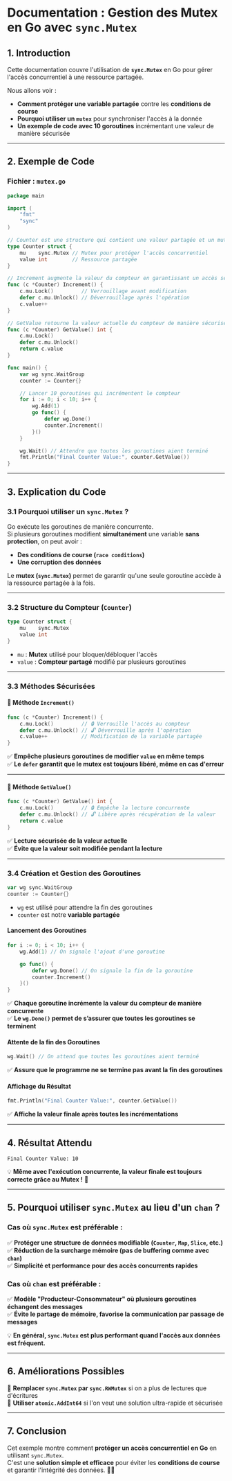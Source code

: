 # **Documentation : Gestion des Mutex en Go avec `sync.Mutex`**

## **1. Introduction**

Cette documentation couvre l'utilisation de **`sync.Mutex`** en Go pour gérer l'accès concurrentiel à une ressource partagée.

Nous allons voir :

- **Comment protéger une variable partagée** contre les **conditions de course**
- **Pourquoi utiliser un `mutex`** pour synchroniser l'accès à la donnée
- **Un exemple de code avec 10 goroutines** incrémentant une valeur de manière sécurisée

---

## **2. Exemple de Code**

### **Fichier : `mutex.go`**

```go
package main

import (
	"fmt"
	"sync"
)

// Counter est une structure qui contient une valeur partagée et un mutex
type Counter struct {
	mu    sync.Mutex // Mutex pour protéger l'accès concurrentiel
	value int        // Ressource partagée
}

// Increment augmente la valeur du compteur en garantissant un accès sécurisé
func (c *Counter) Increment() {
	c.mu.Lock()         // Verrouillage avant modification
	defer c.mu.Unlock() // Déverrouillage après l'opération
	c.value++
}

// GetValue retourne la valeur actuelle du compteur de manière sécurisée
func (c *Counter) GetValue() int {
	c.mu.Lock()
	defer c.mu.Unlock()
	return c.value
}

func main() {
	var wg sync.WaitGroup
	counter := Counter{}

	// Lancer 10 goroutines qui incrémentent le compteur
	for i := 0; i < 10; i++ {
		wg.Add(1)
		go func() {
			defer wg.Done()
			counter.Increment()
		}()
	}

	wg.Wait() // Attendre que toutes les goroutines aient terminé
	fmt.Println("Final Counter Value:", counter.GetValue())
}
```

---

## **3. Explication du Code**

### **3.1 Pourquoi utiliser un `sync.Mutex` ?**

Go exécute les goroutines de manière concurrente.  
Si plusieurs goroutines modifient **simultanément** une variable **sans protection**, on peut avoir :

- **Des conditions de course (`race conditions`)**
- **Une corruption des données**

Le **mutex (`sync.Mutex`)** permet de garantir qu'une seule goroutine accède à la ressource partagée à la fois.

---

### **3.2 Structure du Compteur (`Counter`)**

```go
type Counter struct {
	mu    sync.Mutex
	value int
}
```

- `mu` : **Mutex** utilisé pour bloquer/débloquer l'accès
- `value` : **Compteur partagé** modifié par plusieurs goroutines

---

### **3.3 Méthodes Sécurisées**

#### 🔹 **Méthode `Increment()`**

```go
func (c *Counter) Increment() {
	c.mu.Lock()         // 🔒 Verrouille l'accès au compteur
	defer c.mu.Unlock() // 🔓 Déverrouille après l'opération
	c.value++           // Modification de la variable partagée
}
```

✅ **Empêche plusieurs goroutines de modifier `value` en même temps**  
✅ **Le `defer` garantit que le mutex est toujours libéré, même en cas d'erreur**

---

#### 🔹 **Méthode `GetValue()`**

```go
func (c *Counter) GetValue() int {
	c.mu.Lock()         // 🔒 Empêche la lecture concurrente
	defer c.mu.Unlock() // 🔓 Libère après récupération de la valeur
	return c.value
}
```

✅ **Lecture sécurisée de la valeur actuelle**  
✅ **Évite que la valeur soit modifiée pendant la lecture**

---

### **3.4 Création et Gestion des Goroutines**

```go
var wg sync.WaitGroup
counter := Counter{}
```

- `wg` est utilisé pour attendre la fin des goroutines
- `counter` est notre **variable partagée**

#### **Lancement des Goroutines**

```go
for i := 0; i < 10; i++ {
	wg.Add(1) // On signale l'ajout d'une goroutine

	go func() {
		defer wg.Done() // On signale la fin de la goroutine
		counter.Increment()
	}()
}
```

✅ **Chaque goroutine incrémente la valeur du compteur de manière concurrente**  
✅ **Le `wg.Done()` permet de s’assurer que toutes les goroutines se terminent**

#### **Attente de la fin des Goroutines**

```go
wg.Wait() // On attend que toutes les goroutines aient terminé
```

✅ **Assure que le programme ne se termine pas avant la fin des goroutines**

#### **Affichage du Résultat**

```go
fmt.Println("Final Counter Value:", counter.GetValue())
```

✅ **Affiche la valeur finale après toutes les incrémentations**

---

## **4. Résultat Attendu**

```
Final Counter Value: 10
```

💡 **Même avec l'exécution concurrente, la valeur finale est toujours correcte grâce au Mutex !** 🚀

---

## **5. Pourquoi utiliser `sync.Mutex` au lieu d'un `chan` ?**

### **Cas où `sync.Mutex` est préférable :**

✅ **Protéger une structure de données modifiable (`Counter`, `Map`, `Slice`, etc.)**  
✅ **Réduction de la surcharge mémoire (pas de buffering comme avec `chan`)**  
✅ **Simplicité et performance pour des accès concurrents rapides**

### **Cas où `chan` est préférable :**

✅ **Modèle "Producteur-Consommateur" où plusieurs goroutines échangent des messages**  
✅ **Évite le partage de mémoire, favorise la communication par passage de messages**

💡 **En général, `sync.Mutex` est plus performant quand l'accès aux données est fréquent.**

---

## **6. Améliorations Possibles**

🔹 **Remplacer `sync.Mutex` par `sync.RWMutex`** si on a plus de lectures que d'écritures  
🔹 **Utiliser `atomic.AddInt64`** si l'on veut une solution ultra-rapide et sécurisée

---

## **7. Conclusion**

Cet exemple montre comment **protéger un accès concurrentiel en Go** en utilisant `sync.Mutex`.  
C'est une **solution simple et efficace** pour éviter les **conditions de course** et garantir l'intégrité des données. 🚀🔥
